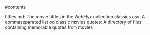 #contents

tittles.md: The movie tittles in the WebFlyx collection
classics.csv: A commaseparated list od classic movies
quotes: A directory of files containing memorable quotes from movies

